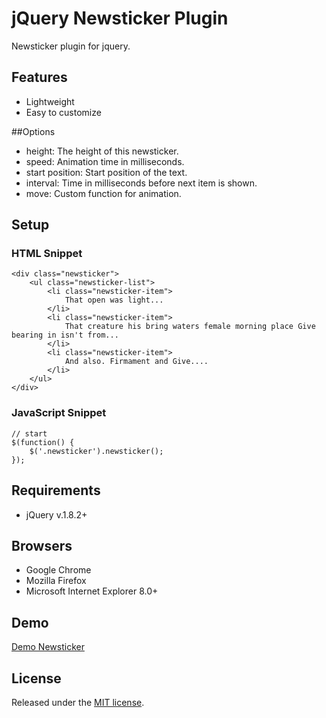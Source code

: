 # jQuery Newsticker Plugin
Newsticker plugin for jquery.

## Features
- Lightweight
- Easy to customize

##Options
- height: The height of this newsticker.
- speed: Animation time in milliseconds.
- start position: Start position of the text. 
- interval: Time in milliseconds before next item is shown.
- move: Custom function for animation.

## Setup
### HTML Snippet

	<div class="newsticker">
	    <ul class="newsticker-list">
	        <li class="newsticker-item">
	        	That open was light...
	        </li>
	        <li class="newsticker-item">
	        	That creature his bring waters female morning place Give bearing in isn't from...
	        </li>
	        <li class="newsticker-item">
	        	And also. Firmament and Give....
	        </li>
	    </ul>
	</div>

### JavaScript Snippet

	// start
	$(function() {
		$('.newsticker').newsticker();
	});

## Requirements
- jQuery v.1.8.2+  

## Browsers
- Google Chrome
- Mozilla Firefox
- Microsoft Internet Explorer 8.0+

## Demo
[Demo Newsticker](http://cythilya.github.io/jquery-newsticker)

## License
Released under the [MIT license](http://opensource.org/licenses/MIT).